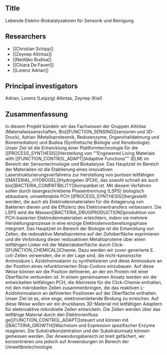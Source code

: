 ## Title
Lebende Elektro-Biokatalysatoren für Sensorik und Reinigung

## Researchers
- [[Christian Schipp]]
- [[Zeynep Altintas]]
- [[Nediljko Budisa]]
- [[Chiara De Faveri]]
- [[Lorenz Adrian]]

## Principal investigators
Adrian, Lorenz (Leipzig)
Altintas, Zeynep (Kiel)

## Zusammenfassung
In diesem Projekt bündeln wir das Fachwissen der Gruppen Altintas (Materialwissenschaften, Bio[[FUNCTION_SENSING]]sensoren und 3D-Druck), Adrian (Metalloproteomik, Redoxenzyme, Organohalidatmung und Bioremediation) und Budisa (Synthetische Biologie und Xenobiologie). Unser Ziel ist die Entwicklung einer Plattformtechnologie für die [[PROCESS_SYNTHESIS]]Herstellung von ""Engineered Living Materials with [[FUNCTION_CONTROL_ADAPT]]Adaptive Functions"" (ELM) im Bereich der Sensortechnologie und Biokatalyse. Das Hauptziel im Bereich der Materialien ist die Etablierung eines innovativen Laserstrukturierungsverfahrens zur Herstellung von porösen leitfähigen [[MATERIAL_HYDROGEL]]Hydrogelen (PCH), das sowohl schnell als auch bio[[BACTERIA_COMPATIBILITY]]kompatibel ist. Mit diesem Verfahren sollen durch lasergeschriebene Phasentrennung (LSPS) biologisch abbaubare, umweltstabile PCH [[PROCESS_SYNTHESIS]]hergestellt werden, die auch als Elektrodenmaterialien für die Anlagerung von Bakterien dienen und die Effizienz des Elektronentransfers verbessern. Die LSPS wird die Massen[[BACTERIA_DRUGPRODUCTION]]produktion von PCH-basierten Elektrodenmaterialien erleichtern, indem sie mehrere Herstellungsprozesse in eine einzige Elektrodenvorbereitungsphase integriert. Das Hauptziel im Bereich der Biologie ist die Entwicklung von Zellen, die redoxaktive Metalloproteine auf der Zelloberfläche exprimieren und die Verbindung dieser redoxaktiven Metalloproteine über einen leitfähigen Linker mit der Materialoberfläche durch Click-[[FUNCTION_CHEMICAL]]Chemie. Dazu werden wir zuvor generierte E. coli-Zellen verwenden, die in der Lage sind, die nicht-kanonische Aminosäure L Azidohomoalanin zu synthetisieren und diese Aminosäure an der Position eines refunktionierten Stop-Codons einzubauen. Auf diese Weise können wir die Position definieren, an der ein Protein mit einer Oberfläche verbunden ist. In einem gemeinsamen Ansatz werden wir die entwickelten leitfähigen PCH, die Alkinreste für die Click-Chemie enthalten, mit den mikrobiellen Zellen zusammenbringen, die das reaktiven L-Azidohomoalanin an definierten Positionen auf der Oberfläche enthalten. Unser Ziel ist es, eine enge, elektronenleitende Bindung zu erreichen. Auf diese Weise wollen wir ein druckbares 3D-Material mit leitfähigen Adaptern für elektroaktive mikrobielle Zellen entwickeln. Die Zellen werden über das leitfähige Material durch den Elektronenfluss ge[[FUNCTION_CONTROL_ADAPT]]steuert und können mit [[BACTERIA_GROWTH]]Wachstum und Expression spezifischer Enzyme reagieren. Die Substratkonzentration und der Substratumsatz können gemessen werden. Der Anwendungsbereich ist breit gefächert, wir konzentrieren uns jedoch auf Anwendungen im Bereich der Umweltbiotechnologie. 
